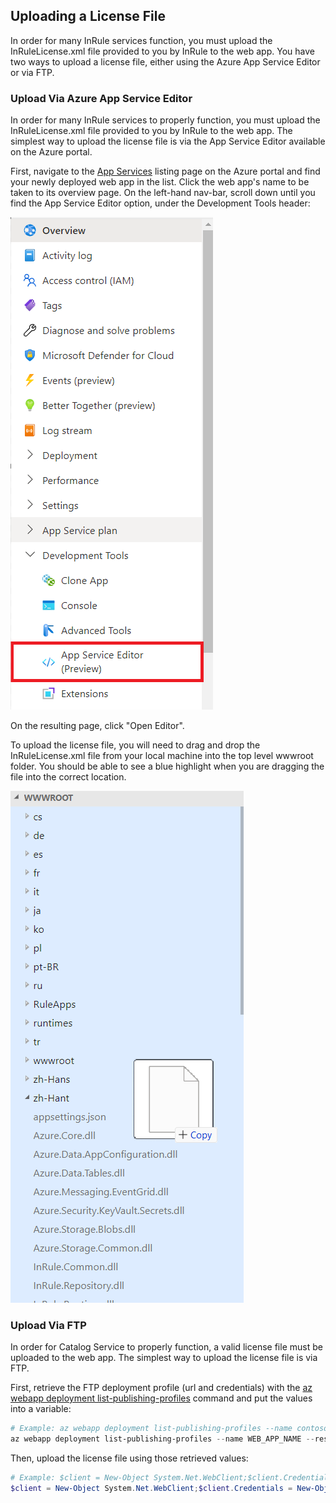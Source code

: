 ## Uploading a License File
In order for many InRule services function, you must upload the InRuleLicense.xml file provided to you by InRule to the web app. You have two ways to upload a license file, either using the Azure App Service Editor or via FTP.

### Upload Via Azure App Service Editor
In order for many InRule services to properly function, you must upload the InRuleLicense.xml file provided to you by InRule to the web app. The simplest way to upload the license file is via the App Service Editor available on the Azure portal.

First, navigate to the [App Services](https://portal.azure.com/#browse/Microsoft.Web%2Fsites) listing page on the Azure portal and find your newly deployed web app in the list. Click the web app's name to be taken to its overview page. On the left-hand nav-bar, scroll down until you find the App Service Editor option, under the Development Tools header:

![screen shot of the App Service Editor location on the web app overview page](images/AppServiceEditorScreenshot.png)

On the resulting page, click "Open Editor".

To upload the license file, you will need to drag and drop the InRuleLicense.xml file from your local machine into the top level wwwroot folder. You should be able to see a blue highlight when you are dragging the file into the correct location.

![screen shot of dragging and dropping the license file](images/DragAndDropLicenseScreenshot.png)

### Upload Via FTP
In order for Catalog Service to properly function, a valid license file must be uploaded to the web app. The simplest way to upload the license file is via FTP.

First, retrieve the FTP deployment profile (url and credentials) with the [az webapp deployment list-publishing-profiles](https://docs.microsoft.com/en-us/cli/azure/webapp/deployment#az-webapp-deployment-list-publishing-profiles) command and put the values into a variable:
```powershell
# Example: az webapp deployment list-publishing-profiles --name contoso-catalog-prod-wa --resource-group inrule-prod-rg --query "[?contains(publishMethod, 'FTP')].{publishUrl:publishUrl,userName:userName,userPWD:userPWD}[0]" | ConvertFrom-Json -OutVariable creds | Out-Null
az webapp deployment list-publishing-profiles --name WEB_APP_NAME --resource-group RESOURCE_GROUP_NAME --query "[?contains(publishMethod, 'FTP')].{publishUrl:publishUrl,userName:userName,userPWD:userPWD}[0]" | ConvertFrom-Json -OutVariable creds | Out-Null
```

Then, upload the license file using those retrieved values:
```powershell
# Example: $client = New-Object System.Net.WebClient;$client.Credentials = New-Object System.Net.NetworkCredential($creds.userName,$creds.userPWD);$uri = New-Object System.Uri($creds.publishUrl + "/InRuleLicense.xml");$client.UploadFile($uri, "$pwd\InRuleLicense.xml");
$client = New-Object System.Net.WebClient;$client.Credentials = New-Object System.Net.NetworkCredential($creds.userName,$creds.userPWD);$uri = New-Object System.Uri($creds.publishUrl + "/InRuleLicense.xml");$client.UploadFile($uri, "LICENSE_FILE_ABSOLUTE_PATH")
```